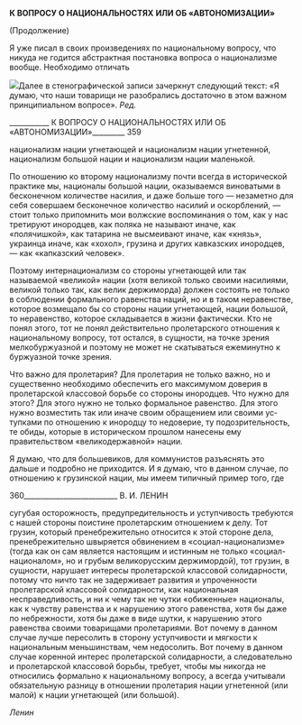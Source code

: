 **К ВОПРОСУ О НАЦИОНАЛЬНОСТЯХ** **ИЛИ ОБ «АВТОНОМИЗАЦИИ»**

(Продолжение)

Я уже писал в своих произведениях по национальному вопросу, что никуда не го­дится абстрактная постановка вопроса о национализме вообще. Необходимо отличать

![](file:///C:/Users/bot32/AppData/Local/Temp/msohtmlclip1/01/clip_image001.png)Далее в стенографической записи зачеркнут следующий текст: «Я думаю, что наши товарищи не ра­зобрались достаточно в этом важном принципиальном вопросе». _Ред._

  

___________ К ВОПРОСУ О НАЦИОНАЛЬНОСТЯХ ИЛИ ОБ «АВТОНОМИЗАЦИИ»_________ 359

национализм нации угнетающей и национализм нации угнетенной, национализм боль­шой нации и национализм нации маленькой.

По отношению ко второму национализму почти всегда в исторической практике мы, националы большой нации, оказываемся виноватыми в бесконечном количестве наси­лия, и даже больше того — незаметно для себя совершаем бесконечное количество на­силий и оскорблений, — стоит только припомнить мои волжские воспоминания о том, как у нас третируют инородцев, как поляка не называют иначе, как «полячишкой», как татарина не высмеивают иначе, как «князь», украинца иначе, как «хохол», грузина и других кавказских инородцев, — как «капказский человек».

Поэтому интернационализм со стороны угнетающей или так называемой «великой» нации (хотя великой только своими насилиями, великой только так, как велик держи­морда) должен состоять не только в соблюдении формального равенства наций, но и в таком неравенстве, которое возмещало бы со стороны нации угнетающей, нации боль­шой, то неравенство, которое складывается в жизни фактически. Кто не понял этого, тот не понял действительно пролетарского отношения к национальному вопросу, тот остался, в сущности, на точке зрения мелкобуржуазной и поэтому не может не скаты­ваться ежеминутно к буржуазной точке зрения.

Что важно для пролетария? Для пролетария не только важно, но и существенно не­обходимо обеспечить его максимумом доверия в пролетарской классовой борьбе со стороны инородцев. Что нужно для этого? Для этого нужно не только формальное ра­венство. Для этого нужно возместить так или иначе своим обращением или своими ус­тупками по отношению к инородцу то недоверие, ту подозрительность, те обиды, кото­рые в историческом прошлом нанесены ему правительством «великодержавной» на­ции.

Я думаю, что для большевиков, для коммунистов разъяснять это дальше и подробно не приходится. И я думаю, что в данном случае, по отношению к грузинской нации, мы имеем типичный пример того, где

  

360__________________________ В. И. ЛЕНИН

сугубая осторожность, предупредительность и уступчивость требуются с нашей сторо­ны поистине пролетарским отношением к делу. Тот грузин, который пренебрежительно относится к этой стороне дела, пренебрежительно швыряется обвинением в «социал-национализме» (тогда как он сам является настоящим и истинным не только «социал-националом», но и грубым великорусским держимордой), тот грузин, в сущности, на­рушает интересы пролетарской классовой солидарности, потому что ничто так не за­держивает развития и упроченности пролетарской классовой солидарности, как нацио­нальная несправедливость, и ни к чему так не чутки «обиженные» националы, как к чувству равенства и к нарушению этого равенства, хотя бы даже по небрежности, хотя бы даже в виде шутки, к нарушению этого равенства своими товарищами пролетария­ми. Вот почему в данном случае лучше пересолить в сторону уступчивости и мягкости к национальным меньшинствам, чем недосолить. Вот почему в данном случае коренной интерес пролетарской солидарности, а следовательно и пролетарской классовой борь­бы, требует, чтобы мы никогда не относились формально к национальному вопросу, а всегда учитывали обязательную разницу в отношении пролетария нации угнетенной (или малой) к нации угнетающей (или большой).

_Ленин_